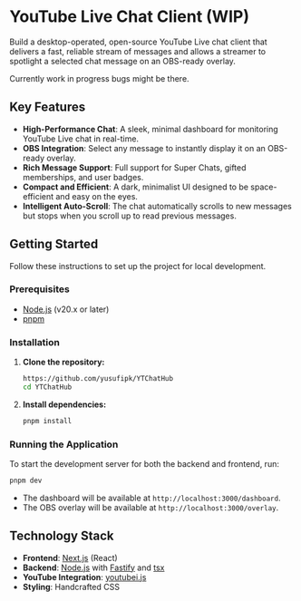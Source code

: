 # YouTube Live Chat Client (WIP)

Build a desktop-operated, open-source YouTube Live chat client that delivers a fast, reliable stream of messages and allows a streamer to spotlight a selected chat message on an OBS-ready overlay.

Currently work in progress bugs might be there.

## Key Features

- **High-Performance Chat**: A sleek, minimal dashboard for monitoring YouTube Live chat in real-time.
- **OBS Integration**: Select any message to instantly display it on an OBS-ready overlay.
- **Rich Message Support**: Full support for Super Chats, gifted memberships, and user badges.
- **Compact and Efficient**: A dark, minimalist UI designed to be space-efficient and easy on the eyes.
- **Intelligent Auto-Scroll**: The chat automatically scrolls to new messages but stops when you scroll up to read previous messages.

## Getting Started

Follow these instructions to set up the project for local development.

### Prerequisites

- [Node.js](https://nodejs.org/) (v20.x or later)
- [pnpm](https://pnpm.io/)

### Installation

1.  **Clone the repository:**

    ```bash
    https://github.com/yusufipk/YTChatHub
    cd YTChatHub
    ```

2.  **Install dependencies:**

    ```bash
    pnpm install
    ```

### Running the Application

To start the development server for both the backend and frontend, run:

```bash
pnpm dev
```

- The dashboard will be available at `http://localhost:3000/dashboard`.
- The OBS overlay will be available at `http://localhost:3000/overlay`.

## Technology Stack

- **Frontend**: [Next.js](https://nextjs.org/) (React)
- **Backend**: [Node.js](https://nodejs.org/) with [Fastify](https://www.fastify.io/) and [tsx](https://github.com/esbuild-kit/tsx)
- **YouTube Integration**: [youtubei.js](https://github.com/LuanRT/YouTube.js)
- **Styling**: Handcrafted CSS
